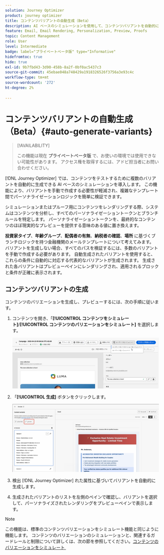 ```yaml
---
solution: Journey Optimizer
product: journey optimizer
title: コンテンツバリアントの自動生成（Beta）
description: AI ベースのシミュレーションを使用して、コンテンツバリアントを自動的に生成する方法を説明します。
feature: Email, Email Rendering, Personalization, Preview, Proofs
topic: Content Management
role: User
level: Intermediate
badge: label="プライベートベータ版" type="Informative"
hidefromtoc: true
hide: true
exl-id: 9b7fbd43-3d90-458b-8a2f-0bf0ac5437c3
source-git-commit: 45ebae048a748429a1918326526f3756a3e93c4c
workflow-type: tm+mt
source-wordcount: '272'
ht-degree: 2%

---
```


# コンテンツバリアントの自動生成（Beta）{#auto-generate-variants}

>[!AVAILABILITY]
>
>この機能は現在 **プライベートベータ版** で、お使いの環境では使用できない可能性があります。 アクセス権を取得するには、アドビ担当者にお問い合わせください。

[!DNL Journey Optimizer] では、コンテンツをテストするために複数のバリアントを自動的に生成できる AI ベースのシミュレーションを導入します。 この機能により、バリアントを手動で作成する必要性が軽減され、複雑なテンプレート間でパーソナライゼーションロジックを簡単に検証できます。

シミュレーションまたはプルーフ用にコンテンツをレンダリングする際、システムはコンテンツを分析し、すべてのパーソナライゼーショントークンとブランチルールを特定します。 パーソナライゼーショントークンを、最終的なコンテンツのほぼ現実的なプレビューを提供する意味のある値に置き換えます。

**投資家タイプ**、**年齢グループ**、**配偶者の有無**、**納税者の確認**、**場所** に基づくブランチロジックを持つ金融機関のメールテンプレートについて考えてみます。 バリアントを生成しない場合、すべてのパスを検証するには、多数のバリアントを手動で作成する必要があります。 自動生成されたバリアントを使用すると、これらの条件に自動的に対応する代表的なバリアントが生成されます。  生成された各バリアントはプレビューペインにレンダリングされ、適用されるブロックと条件が正確に表示されます。

## コンテンツバリアントの生成

コンテンツのバリエーションを生成し、プレビューするには、次の手順に従います。

1. コンテンツを開き、「**[!UICONTROL コンテンツをシミュレート]**/**[!UICONTROL コンテンツのバリエーションをシミュレート]** を選択します。

   ![](assets/simulate-sample.png)

2. 「**[!UICONTROL 生成]** ボタンをクリックします。

   ![](assets/simulate-generate-variant.png)

3. 検出 [!DNL Journey Optimizer] れた属性に基づいてバリアントを自動的に生成します。

4. 生成されたバリアントのリストを左側のペインで確認し、バリアントを選択して、パーソナライズされたレンダリングをプレビューペインで表示します。

>[!NOTE]
>
>この機能は、標準のコンテンツバリエーションをシミュレート機能と同じように機能します。 コンテンツのバリエーションのシミュレーションと、関連するガードレールと制限について詳しくは、次の節を参照してください。[&#x200B; コンテンツのバリエーションをシミュレート &#x200B;](../test-approve/simulate-sample-input.md)

